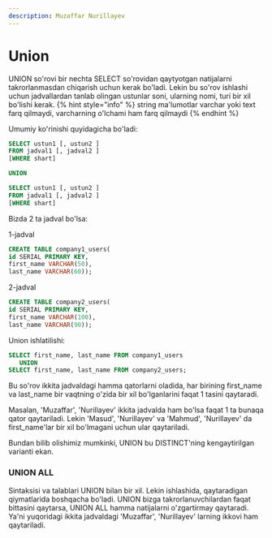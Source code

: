 ```yaml
---
description: Muzaffar Nurillayev
---
```


# Union

UNION so'rovi bir nechta SELECT so'rovidan qaytyotgan natijalarni takrorlanmasdan chiqarish uchun kerak bo'ladi. Lekin bu so'rov ishlashi uchun jadvallardan tanlab olingan ustunlar soni, ularning nomi, turi bir xil bo'lishi kerak.
{% hint style="info" %}
string ma'lumotlar varchar yoki text farq qilmaydi, varcharning o'lchami ham farq qilmaydi
{% endhint %}

Umumiy ko'rinishi quyidagicha bo'ladi:
```sql
SELECT ustun1 [, ustun2 ]
FROM jadval1 [, jadval2 ]
[WHERE shart]

UNION

SELECT ustun1 [, ustun2 ]
FROM jadval1 [, jadval2 ]
[WHERE shart]
```
Bizda 2 ta jadval bo'lsa:

1-jadval
```sql
CREATE TABLE company1_users(
id SERIAL PRIMARY KEY,
first_name VARCHAR(50),
last_name VARCHAR(60));
```
2-jadval
```sql
CREATE TABLE company2_users(
id SERIAL PRIMARY KEY,
first_name VARCHAR(100),
last_name VARCHAR(90));
```

Union ishlatilishi:
```sql
SELECT first_name, last_name FROM company1_users
   UNION
SELECT first_name, last_name FROM company2_users;
```
Bu so'rov ikkita jadvaldagi hamma qatorlarni oladida, har birining first_name va last_name bir vaqtning o'zida bir xil bo'lganlarini faqat 1 tasini qaytaradi.

Masalan, 'Muzaffar', 'Nurillayev' ikkita jadvalda ham bo'lsa faqat 1 ta bunaqa qator qaytariladi. Lekin 'Masud', 'Nurillayev' va 'Mahmud', 'Nurillayev' da first_name'lar bir xil bo'lmagani uchun ular qaytariladi.

Bundan bilib olishimiz mumkinki, UNION bu DISTINCT'ning kengaytirilgan varianti ekan.

### UNION ALL
Sintaksisi va talablari UNION bilan bir xil. Lekin ishlashida, qaytaradigan qiymatlarida boshqacha bo'ladi. UNION bizga takrorlanuvchilardan faqat bittasini qaytarsa, UNION ALL hamma natijalarni o'zgartirmay qaytaradi. Ya'ni yuqoridagi ikkita jadvaldagi 'Muzaffar', 'Nurillayev' larning ikkovi ham qaytariladi.
